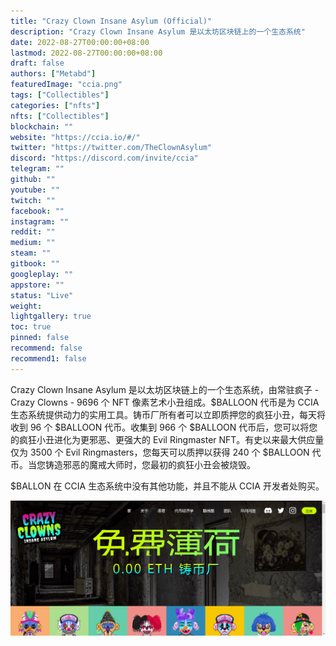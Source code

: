 ```yaml
---
title: "Crazy Clown Insane Asylum (Official)"
description: "Crazy Clown Insane Asylum 是以太坊区块链上的一个生态系统"
date: 2022-08-27T00:00:00+08:00
lastmod: 2022-08-27T00:00:00+08:00
draft: false
authors: ["Metabd"]
featuredImage: "ccia.png"
tags: ["Collectibles"]
categories: ["nfts"]
nfts: ["Collectibles"]
blockchain: ""
website: "https://ccia.io/#/"
twitter: "https://twitter.com/TheClownAsylum"
discord: "https://discord.com/invite/ccia"
telegram: ""
github: ""
youtube: ""
twitch: ""
facebook: ""
instagram: ""
reddit: ""
medium: ""
steam: ""
gitbook: ""
googleplay: ""
appstore: ""
status: "Live"
weight: 
lightgallery: true
toc: true
pinned: false
recommend: false
recommend1: false
---
```

Crazy Clown Insane Asylum 是以太坊区块链上的一个生态系统，由常驻疯子 - Crazy Clowns - 9696 个 NFT 像素艺术小丑组成。$BALLOON 代币是为 CCIA 生态系统提供动力的实用工具。铸币厂所有者可以立即质押您的疯狂小丑，每天将收到 96 个 $BALLOON 代币。收集到 966 个 $BALLOON 代币后，您可以将您的疯狂小丑进化为更邪恶、更强大的 Evil Ringmaster NFT。有史以来最大供应量仅为 3500 个 Evil Ringmasters，您每天可以质押以获得 240 个 $BALLOON 代币。当您铸造邪恶的魔戒大师时，您最初的疯狂小丑会被烧毁。

$BALLON 在 CCIA 生态系统中没有其他功能，并且不能从 CCIA 开发者处购买。

![nft](41234213_new.png)